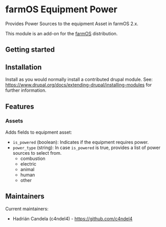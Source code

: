 # farmOS Equipment Power

Provides Power Sources to the equipment Asset in farmOS 2.x.

This module is an add-on for the [farmOS](http://drupal.org/project/farm)
distribution.

## Getting started

## Installation

Install as you would normally install a contributed drupal module. See:
https://www.drupal.org/docs/extending-drupal/installing-modules for further
information.

## Features

### Assets

Adds fields to equipment asset:
- `is_powered` (boolean): Indicates if the equipment requires power.
- `power_type` (string): In case `is_powered` is true, provides a list of power sources to select from.
	+ combustion
	+ electric
	+ animal
	+ human
	+ other

## Maintainers

Current maintainers:
* Hadrián Candela (c4ndel4) - https://github.com/c4ndel4
